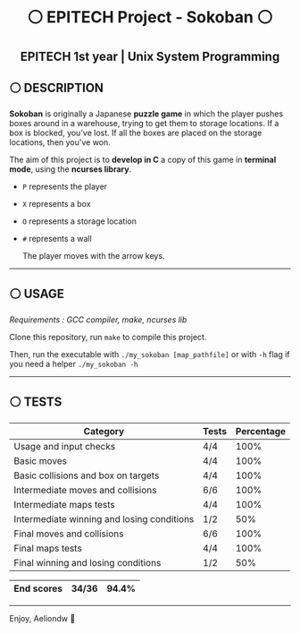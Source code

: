 <h1 align="center">⚪ EPITECH Project - Sokoban ⚪</h1>
<h2 align="center">EPITECH 1st year | Unix System Programming</h2>



## ⚪ DESCRIPTION
**Sokoban** is originally a Japanese **puzzle game** in which the player pushes boxes around in a warehouse, trying to get them to storage locations. 
If a box is blocked, you've lost. 
If all the boxes are placed on the storage locations, then you've won.


The aim of this project is to **develop in C** a copy of this game in **terminal mode**, using the **ncurses library**.
- `P` represents the player
- `X` represents a box
- `O` represents a storage location
- `#` represents a wall

  The player moves with the arrow keys.


---
## ⚪ USAGE
*Requirements : GCC compiler, make, ncurses lib*

Clone this repository, run `make` to compile this project.

Then, run the executable with `./my_sokoban [map_pathfile]` or with `-h` flag if you need a helper `./my_sokoban -h`


---
## ⚪ TESTS

| Category | Tests | Percentage |
|----------|-------|------------|
| Usage and input checks	                    | 4/4 | 100% |
| Basic moves	                                | 4/4 | 100% |
| Basic collisions and box on targets	        | 4/4 | 100% |
| Intermediate moves and collisions           | 6/6 | 100% |
| Intermediate maps tests	                    | 4/4 | 100% |
| Intermediate winning and losing conditions	| 1/2 |  50% |
| Final moves and collisions                  | 6/6 | 100% |
| Final maps tests                            | 4/4 | 100% |
| Final winning and losing conditions         | 1/2 |  50% |

| End scores	| 34/36 | 94.4% |
|------------|-------|-------|


---

Enjoy, Aeliondw 🌊

